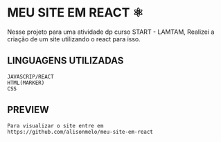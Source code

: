 # MEU SITE EM REACT ⚛️
Nesse projeto para uma atividade dp curso START - LAMTAM, 
Realizei a criação de um site utilizando o react para isso.

## LINGUAGENS UTILIZADAS

```
JAVASCRIP/REACT
HTML(MARKER)
CSS
```

## PREVIEW
```
Para visualizar o site entre em
https://github.com/alisonmelo/meu-site-em-react
```
